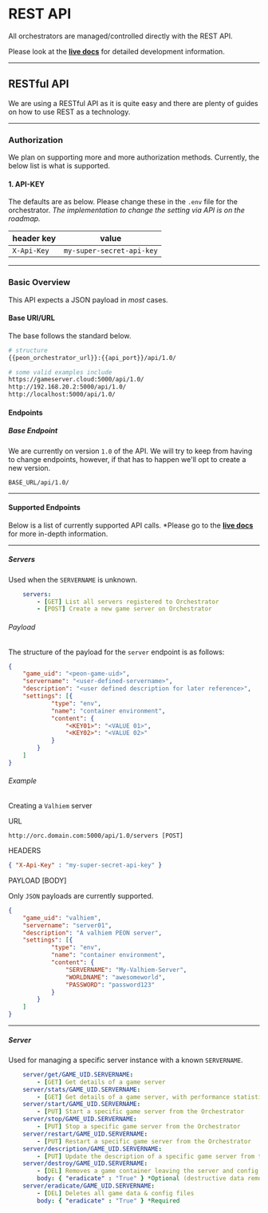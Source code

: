 # REST API

All orchestrators are managed/controlled directly with the REST API.

Please look at the [**live docs**](http://docs.warcamp.org:8080) for detailed development information.

---

## RESTful API

We are using a RESTful API as it is quite easy and there are plenty of guides on how to use REST as a technology.

---

### Authorization

We plan on supporting more and more authorization methods. Currently, the below list is what is supported.

#### 1. API-KEY

The defaults are as below. Please change these in the `.env` file for the orchestrator. *The implementation to change the setting via API is on the roadmap.*

| header key | value |
| - | - |
| `X-Api-Key` | `my-super-secret-api-key` |

---

### Basic Overview

This API expects a JSON payload in *most* cases.

#### Base URI/URL

The base follows the standard below.

```bash
# structure
{{peon_orchestrator_url}}:{{api_port}}/api/1.0/

# some valid examples include
https://gameserver.cloud:5000/api/1.0/
http://192.168.20.2:5000/api/1.0/
http://localhost:5000/api/1.0/
```

#### Endpoints

##### Base Endpoint

We are currently on version `1.0` of the API. We will try to keep from having to change endpoints, however, if that has to happen we'll opt to create a new version.

`BASE_URL/api/1.0/`

---

#### Supported Endpoints

Below is a list of currently supported API calls. *Please go to the [**live docs**](http://docs.warcamp.org:8080) for more in-depth information.

---

##### Servers

Used when the `SERVERNAME` is unknown.

```yaml
    servers:
        - [GET] List all servers registered to Orchestrator
        - [POST] Create a new game server on Orchestrator
```

###### Payload

The structure of the payload for the `server` endpoint is as follows:

```json
{
    "game_uid": "<peon-game-uid>",
    "servername": "<user-defined-servername>",
    "description": "<user defined description for later reference>",
    "settings": [{
            "type": "env",
            "name": "container environment",
            "content": {
                "<KEY01>": "<VALUE 01>",
                "<KEY02>": "<VALUE 02>"
            }
        }
    ]
}
```

###### Example

Creating a `Valhiem` server

URL

```url
http://orc.domain.com:5000/api/1.0/servers [POST]
```

HEADERS

```json
{ "X-Api-Key" : "my-super-secret-api-key" }
```

PAYLOAD [BODY]

Only `JSON` payloads are currently supported.

```json
{
    "game_uid": "valhiem",
    "servername": "server01",
    "description": "A valhiem PEON server",
    "settings": [{
            "type": "env",
            "name": "container environment",
            "content": {
                "SERVERNAME": "My-Valhiem-Server",
                "WORLDNAME": "awesomeworld",
                "PASSWORD": "password123"
            }
        }
    ]
}
```

---

##### Server

Used for managing a specific server instance with a known `SERVERNAME`.

```yaml
    server/get/GAME_UID.SERVERNAME:
        - [GET] Get details of a game server
    server/stats/GAME_UID.SERVERNAME:
        - [GET] Get details of a game server, with performance statistics
    server/start/GAME_UID.SERVERNAME:
        - [PUT] Start a specific game server from the Orchestrator
    server/stop/GAME_UID.SERVERNAME:
        - [PUT] Stop a specific game server from the Orchestrator
    server/restart/GAME_UID.SERVERNAME:
        - [PUT] Restart a specific game server from the Orchestrator
    server/description/GAME_UID.SERVERNAME:
        - [PUT] Update the description of a specific game server from the Orchestrator
    server/destroy/GAME_UID.SERVERNAME:
        - [DEL] Removes a game container leaving the server and config files intact (optional flag to delete all files as well)
        body: { "eradicate" : "True" } *Optional (destructive data removal)
    server/eradicate/GAME_UID.SERVERNAME:
        - [DEL] Deletes all game data & config files
        body: { "eradicate" : "True" } *Required
```
